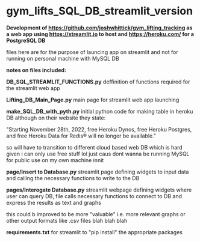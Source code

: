 # gym_lifts_SQL_DB_streamlit_version

**Development of https://github.com/joshwhittick/gym_lifting_tracking as a web app using https://streamlit.io to host and https://heroku.com/ for a PostgreSQL DB**

files here are for the purpose of launcing app on streamlit and not for running on personal machine with MySQL DB

**notes on files included:**

**DB_SQL_STREAMLIT_FUNCTIONS.py**
deffinition of functions required for the streamlit web app 

**Lifting_DB_Main_Page.py**
main page for streamlit web app launching

**make_SQL_DB_with_pyth.py**
initial python code for making table in heroku DB although on their website they state:

"Starting November 28th, 2022, free Heroku Dynos, free Heroku Postgres, and free Heroku Data for Redis® will no longer be available."

so will have to transition to different cloud based web DB which is hard given i can only use free stuff lol just caus dont wanna be running MySQL for public use on my own machine innit

**page/Insert to Database.py**
streamlit page defining widgets to input data and calling the necessary functions to write to the DB

**pages/Interogate Database.py**
streamlit webpage defining widgets where user can query DB, file calls necessary functions to connect to DB and express the results as text and graphs 

this could b improved to be more "valuable" i.e. more relevant graphs or other output formats like .csv files blah blah blah

**requirements.txt**
for streamlit to "pip install" the appropriate packages
